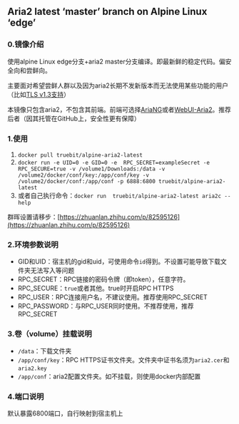 Aria2 latest ‘master’ branch on Alpine Linux ‘edge’
-----------------------------------

### 0.镜像介绍
使用alpine Linux edge分支+aria2 master分支编译。即最新鲜的稳定代码。偏安全向和尝鲜向。

主要面对希望尝鲜人群以及因为aria2长期不发新版本而无法使用某些功能的用户（比如[TLS v1.3支持](https://unix.stackexchange.com/a/523465/196243)）

本镜像只包含aria2，不包含其前端。前端可选择[AriaNG](https://ariang.mayswind.net/latest/#!/settings/ariang)或者[WebUI-Aria2](https://ziahamza.github.io/webui-aria2/)。推荐后者（因其托管在GitHub上，安全性更有保障）

### 1.使用
1. `docker pull truebit/alpine-aria2-latest`
2. `docker run -e UID=0 -e GID=0 -e 
RPC_SECRET=exampleSecret -e RPC_SECURE=true -v /volume1/Downloads:/data -v /volume2/docker/conf/key:/app/conf/key -v /volume2/docker/conf:/app/conf -p 6888:6800 truebit/alpine-aria2-latest`
3. 或者自己执行命令：`docker run  truebit/alpine-aria2-latest aria2c --help`

群晖设置请移步：[https://zhuanlan.zhihu.com/p/82595126](https://zhuanlan.zhihu.com/p/82595126)

### 2.环境参数说明

* GID和UID：宿主机的gid和uid，可使用命令`id`得到。不设置可能导致下载文件夹无法写入等问题
* RPC_SECRET：RPC链接的密码令牌（即token），任意字符。
* RPC_SECURE：`true`或者其他。true时开启RPC HTTPS
* RPC_USER：RPC连接用户名，不建议使用。推荐使用RPC_SECRET
* RPC_PASSWORD：与RPC_USER同时使用。不推荐使用，推荐RPC_SECRET

### 3.卷（volume）挂载说明

* `/data`：下载文件夹
* `/app/conf/key`：RPC HTTPS证书文件夹。文件夹中证书名须为`aria2.cer`和`aria2.key`
* `/app/conf`：aria2配置文件夹。如不挂载，则使用docker内部配置

### 4.端口说明
默认暴露6800端口，自行映射到宿主机上
